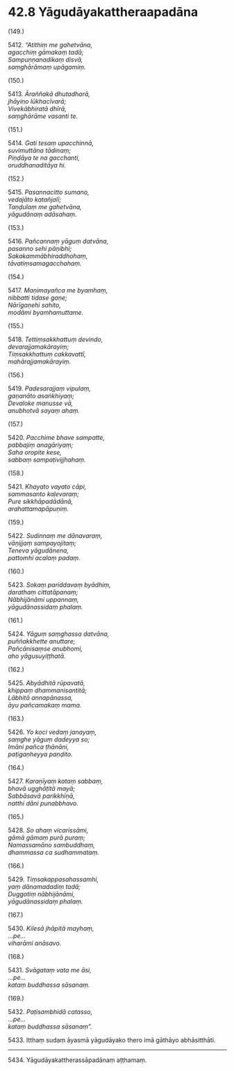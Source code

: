 # 42.8 Yāgudāyakattheraapadāna

(149.)

5412\. _“Atithiṃ me gahetvāna,_  
_agacchiṃ gāmakaṃ tadā;_  
_Sampuṇṇanadikaṃ disvā,_  
_saṃghārāmaṃ upāgamiṃ._  

(150.)

5413\. _Āraññakā dhutadharā,_  
_jhāyino lūkhacīvarā;_  
_Vivekābhiratā dhīrā,_  
_saṃghārāme vasanti te._  

(151.)

5414\. _Gati tesaṃ upacchinnā,_  
_suvimuttāna tādinaṃ;_  
_Piṇḍāya te na gacchanti,_  
_oruddhanaditāya hi._  

(152.)

5415\. _Pasannacitto sumano,_  
_vedajāto katañjalī;_  
_Taṇḍulaṃ me gahetvāna,_  
_yāgudānaṃ adāsahaṃ._  

(153.)

5416\. _Pañcannaṃ yāguṃ datvāna,_  
_pasanno sehi pāṇibhi;_  
_Sakakammābhiraddhohaṃ,_  
_tāvatiṃsamagacchahaṃ._  

(154.)

5417\. _Maṇimayañca me byamhaṃ,_  
_nibbatti tidase gaṇe;_  
_Nārīgaṇehi sahito,_  
_modāmi byamhamuttame._  

(155.)

5418\. _Tettiṃsakkhattuṃ devindo,_  
_devarajjamakārayiṃ;_  
_Tiṃsakkhattuṃ cakkavattī,_  
_mahārajjamakārayiṃ._  

(156.)

5419\. _Padesarajjaṃ vipulaṃ,_  
_gaṇanāto asaṅkhiyaṃ;_  
_Devaloke manusse vā,_  
_anubhotvā sayaṃ ahaṃ._  

(157.)

5420\. _Pacchime bhave sampatte,_  
_pabbajiṃ anagāriyaṃ;_  
_Saha oropite kese,_  
_sabbaṃ sampaṭivijjhahaṃ._  

(158.)

5421\. _Khayato vayato cāpi,_  
_sammasanto kaḷevaraṃ;_  
_Pure sikkhāpadādānā,_  
_arahattamapāpuṇiṃ._  

(159.)

5422\. _Sudinnaṃ me dānavaraṃ,_  
_vāṇijjaṃ sampayojitaṃ;_  
_Teneva yāgudānena,_  
_pattomhi acalaṃ padaṃ._  

(160.)

5423\. _Sokaṃ pariddavaṃ byādhiṃ,_  
_darathaṃ cittatāpanaṃ;_  
_Nābhijānāmi uppannaṃ,_  
_yāgudānassidaṃ phalaṃ._  

(161.)

5424\. _Yāguṃ saṃghassa datvāna,_  
_puññakkhette anuttare;_  
_Pañcānisaṃse anubhomi,_  
_aho yāgusuyiṭṭhatā._  

(162.)

5425\. _Abyādhitā rūpavatā,_  
_khippaṃ dhammanisantitā;_  
_Lābhitā annapānassa,_  
_āyu pañcamakaṃ mama._  

(163.)

5426\. _Yo koci vedaṃ janayaṃ,_  
_saṃghe yāguṃ dadeyya so;_  
_Imāni pañca ṭhānāni,_  
_paṭigaṇheyya paṇḍito._  

(164.)

5427\. _Karaṇīyaṃ kataṃ sabbaṃ,_  
_bhavā ugghāṭitā mayā;_  
_Sabbāsavā parikkhīṇā,_  
_natthi dāni punabbhavo._  

(165.)

5428\. _So ahaṃ vicarissāmi,_  
_gāmā gāmaṃ purā puraṃ;_  
_Namassamāno sambuddhaṃ,_  
_dhammassa ca sudhammataṃ._  

(166.)

5429\. _Tiṃsakappasahassamhi,_  
_yaṃ dānamadadiṃ tadā;_  
_Duggatiṃ nābhijānāmi,_  
_yāgudānassidaṃ phalaṃ._  

(167.)

5430\. _Kilesā jhāpitā mayhaṃ,_  
_…pe…_  
_viharāmi anāsavo._  

(168.)

5431\. _Svāgataṃ vata me āsi,_  
_…pe…_  
_kataṃ buddhassa sāsanaṃ._  

(169.)

5432\. _Paṭisambhidā catasso,_  
_…pe…_  
_kataṃ buddhassa sāsanaṃ”._  

5433\. Itthaṃ sudaṃ āyasmā yāgudāyako thero imā gāthāyo abhāsitthāti.

---

5434\. Yāgudāyakattherassāpadānaṃ aṭṭhamaṃ.
